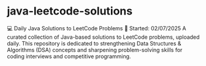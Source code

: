 # java-leetcode-solutions
💻 Daily Java Solutions to LeetCode Problems
📅 Started: 02/07/2025
A curated collection of Java-based solutions to LeetCode problems, uploaded daily. This repository is dedicated to strengthening Data Structures & Algorithms (DSA) concepts and sharpening problem-solving skills for coding interviews and competitive programming.

